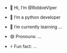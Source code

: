 - 👋 Hi, I’m @RobbieViper
- 👀 I’m a python developer
- 🌱 I’m currently learning ...

- 😄 Pronouns: ...
- ⚡ Fun fact: ...

<!---
RobbieViper/RobbieViper is a ✨ special ✨ repository because its `README.md` (this file) appears on your GitHub profile.
You can click the Preview link to take a look at your changes.
--->
